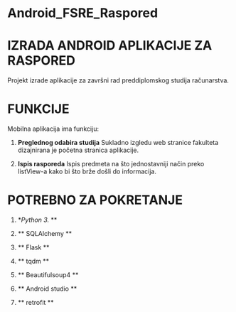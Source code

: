 # Android_FSRE_Raspored


# IZRADA ANDROID APLIKACIJE ZA RASPORED # 
Projekt izrade aplikacije za završni rad preddiplomskog studija računarstva.


# FUNKCIJE #
Mobilna aplikacija ima funkciju:

1. **Preglednog odabira studija** 
	Sukladno izgledu web stranice fakulteta dizajnirana je početna stranica aplikacije.

2. **Ispis rasporeda** 
	Ispis predmeta na što jednostavniji način preko listView-a kako bi što brže došli do informacija.


# POTREBNO ZA POKRETANJE #

1. **Python 3.* **

2. ** SQLAlchemy ** 

3. ** Flask **

4. ** tqdm **

5. ** Beautifulsoup4 **

6. ** Android studio **

7. ** retrofit **
